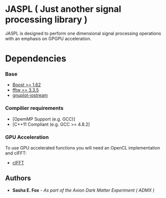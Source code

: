 # JASPL ( Just another signal processing library )

JASPL is designed to perform one dimensional signal processing operations with an emphasis on GPGPU acceleration.

# Dependencies

### Base

* [Boost >= 1.62](http://www.boost.org/users/download/)
* [fftw >= 3.3.5](http://www.fftw.org/download.html)
* [gnuplot-iostream](https://github.com/dstahlke/gnuplot-iostream)

### Compilier requirements

* [OpemMP Support (e.g. GCC)]
* [C++11 Compliant (e.g. GCC >= 4.8.2]


### GPU Acceleration

To use GPU accelerated functions you will need an OpenCL implementation and clFFT:

* [clFFT](https://github.com/clMathLibraries/clFFT)

## Authors

* **Sasha E. Fox** - *As part of the Axion Dark Matter Experiment ( ADMX )*
